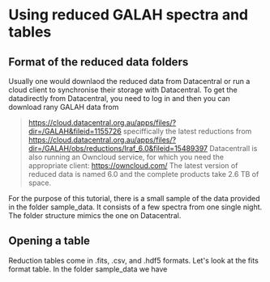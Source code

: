 # Using reduced GALAH spectra and tables

## Format of the reduced data folders

Usually one would downlaod the reduced data from Datacentral or run a cloud client to synchronise their storage with Datacentral. To get the datadirectly  from Datacentral, you need to log in and then you can download rany GALAH data from
> https://cloud.datacentral.org.au/apps/files/?dir=/GALAH&fileid=1155726
speciffically the latest reductions from 
> https://cloud.datacentral.org.au/apps/files/?dir=/GALAH/obs/reductions/Iraf_6.0&fileid=15489397
Datacentrall is also running an Owncloud service, for which you need the appropriate client:
> https://owncloud.com/
The latest version of reduced data is named 6.0 and the complete products take 2.6 TB of space.

For the purpose of this tutorial, there is a small sample of the data provided in the folder sample_data. It consists of a few spectra from one single night. The folder structure mimics the one on Datacentral.



## Opening a table

Reduction tables come in .fits, .csv, and .hdf5 formats. Let's look at the fits format table. In the folder sample_data we have 
